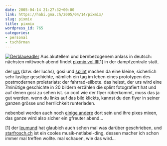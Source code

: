 ```yaml
---
date: 2005-04-14 21:27:32+00:00
link: https://habi.gna.ch/2005/04/14/pixmix/
slug: pixmix
title: pixmix
wordpress_id: 765
categories:
- personal
- tschörman
---
```


[![Derblaueadler](https://habi.gna.ch/blog/images/derblaueadler-tm.jpg)](https://habi.gna.ch/blog/images/derblaueadler.jpg)
Aus akutellem und bernbezogenem anlass in deutsch: nächsten mittwoch abend findet [pixmix vol III](http://www.starfrosch.ch/starfrosch/module-pagesetter-viewpub-tid-8-pid-39.html)[1] in der dampfzentrale statt.

der [urs](https://www.flickr.com/photos/habi/sets/22039/) (bzw. der luchs), gosi und [splint](http://splint.ch) machen da eine kleine, sicherlich sehr lustige geschichte, nämlich ein tag im leben eines prototypen des postmodernen proletariats: der fahrrad-eilbote.
das heisst, der urs wird eine 7minütige geschichte in 20 bildern erzählen die splint fotografiert hat und auf denen gosi zu sehen ist.
so cool wie der flyer rüberkommt, muss das ja gut werden.
wenn du links auf das bild klickts, kannst du den flyer in seiner ganzen grösse und herrlichkeit runterladen.

nebenbei werden auch noch [einige andere](http://www.starfrosch.ch/starfrosch/module-pagesetter-viewpub-tid-6-pid-167.html) dort sein und ihre pixes mixen, das ganze wird also sicher ein gfreuter abend...

[1] der [leumund](https://leumund.ch/) hat glaubich auch schon mal was darüber geschrieben, und [starfrosch.ch](http://www.starfrosch.ch/) ist ein cooles musik-netlabel-ding, dessen macher ich schon immer mal treffen wollte.
mal schauen, wie das wird...
